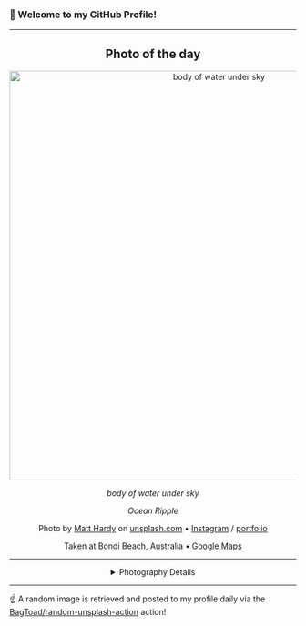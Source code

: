 ### 👋 Welcome to my GitHub Profile!

----
<div align="center">

## Photo of the day
  
  <a href="https://unsplash.com/photos/body-of-water-under-sky-6ArTTluciuA"><img width="720" src="https://images.unsplash.com/photo-1518837695005-2083093ee35b?crop=entropy&cs=tinysrgb&fit=max&fm=jpg&ixid=M3w1OTQ0OTd8MHwxfHJhbmRvbXx8fHx8fHx8fDE3Mzg5OTQ4OTJ8&ixlib=rb-4.0.3&q=80&w=1080" alt="body of water under sky"></a>
  
  <em>body of water under sky</em>
  
  <em>Ocean Ripple</em>

  Photo by [Matt Hardy](http://matthardy.com) on [unsplash.com](https://unsplash.com/) • [Instagram](https://instagram.com/mattchardy) / [portfolio](http://matthardy.com)
  
  Taken at Bondi Beach, Australia • [Google Maps](https://www.google.com/maps/search/?api=1&query=-33.89102,151.277726)
  
  ---
  
<details>
<summary>Photography Details</summary>
  
| Parameter     | Value |
| ------------- | ----- |
| Camera Model  | ILCE-6300 |
| Exposure Time | 1/4000 |
| Aperture      | 2.8 |
| Focal Length  | 35.0 |
| ISO           | 800 |
| Location      | Bondi Beach, Australia (Australia) |
| Coordinates   | Latitude -33.89102, Longitude 151.277726 |

</details>

</div>

----

☝️ A random image is retrieved and posted to my profile daily via the [BagToad/random-unsplash-action](https://github.com/BagToad/random-unsplash-action) action!
